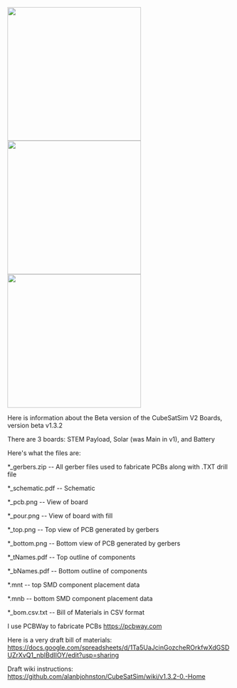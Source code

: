 <img height=300 width=300 src="https://github.com/alanbjohnston/CubeSatSim/blob/beta/hardware/beta-v1.3.2/cubesatsim-battery-b1.3.2b_top.png"><img height=300 width=300 src="https://github.com/alanbjohnston/CubeSatSim/blob/beta/hardware/beta-v1.3.2/cubesatsim-STEM-b1.3.2b_top.png"><img height=300 width=300 src="https://github.com/alanbjohnston/CubeSatSim/blob/beta/hardware/beta-v1.3.2/cubesatsim-solar-b1.3.2._top.png">

Here is information about the Beta version of the CubeSatSim V2 Boards, version beta v1.3.2

There are 3 boards: STEM Payload, Solar (was Main in v1), and Battery

Here's what the files are:

*_gerbers.zip -- All gerber files used to fabricate PCBs along with .TXT drill file

*_schematic.pdf -- Schematic

*_pcb.png -- View of board

*_pour.png -- View of board with fill

*_top.png -- Top view of PCB generated by gerbers

*_bottom.png -- Bottom view of PCB generated by gerbers

*_tNames.pdf -- Top outline of components

*_bNames.pdf -- Bottom outline of components

*.mnt -- top SMD component placement data

*.mnb -- bottom SMD component placement data

*_bom.csv.txt -- Bill of Materials in CSV format

I use PCBWay to fabricate PCBs https://pcbway.com

Here is a very draft bill of materials: https://docs.google.com/spreadsheets/d/1Ta5UaJcinGozcheROrkfwXdGSDUZrXvQ1_nbIBdIIOY/edit?usp=sharing

Draft wiki instructions: https://github.com/alanbjohnston/CubeSatSim/wiki/v1.3.2-0.-Home
